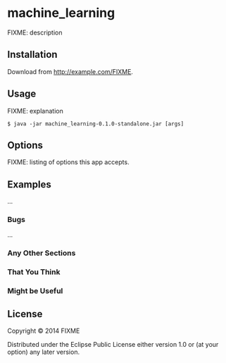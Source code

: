 # machine_learning

FIXME: description

## Installation

Download from http://example.com/FIXME.

## Usage

FIXME: explanation

    $ java -jar machine_learning-0.1.0-standalone.jar [args]

## Options

FIXME: listing of options this app accepts.

## Examples

...

### Bugs

...

### Any Other Sections
### That You Think
### Might be Useful

## License

Copyright © 2014 FIXME

Distributed under the Eclipse Public License either version 1.0 or (at
your option) any later version.
